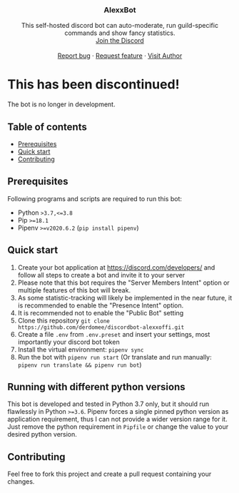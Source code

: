 <h3 align="center">AlexxBot</h3>
<p align="center">
  This self-hosted discord bot can auto-moderate, run guild-specific commands and show fancy statistics.
  <br>
  <a href="https://discord.com/invite/yq8zGWy">Join the Discord</a>
  <br>
  <br>
  <a href="https://github.com/derdomee/discordbot-alexxoffi/issues/new?template=bug_report.md">Report bug</a>
  ·
  <a href="https://github.com/derdomee/discordbot-alexxoffi/issues/new?template=feature_request.md">Request feature</a>
  ·
  <a href="https://dominikriedig.de">Visit Author</a>
</p>

# This has been discontinued!
The bot is no longer in development.

## Table of contents

- [Prerequisites](#prerequisites)
- [Quick start](#quick-start)
- [Contributing](#contributing)

## Prerequisites

Following programs and scripts are required to run this bot:
- Python `>3.7,<=3.8`
- Pip `>=18.1`
- Pipenv `>=v2020.6.2` (`pip install pipenv`)

## Quick start

1. Create your bot application at https://discord.com/developers/ and follow all steps to create a bot and invite it to your server
  1. Please note that this bot requires the "Server Members Intent" option or multiple features of this bot will break.
  2. As some statistic-tracking will likely be implemented in the near future, it is recommended to enable the "Presence Intent" option.
  2. It is recommended not to enable the "Public Bot" setting
2. Clone this repository `git clone https://github.com/derdomee/discordbot-alexxoffi.git`
3. Create a file `.env` from `.env.preset` and insert your settings, most importantly your discord bot token
4. Install the virtual environment: `pipenv sync`
5. Run the bot with `pipenv run start` (Or translate and run manually: `pipenv run translate && pipenv run bot`)

## Running with different python versions

This bot is developed and tested in Python 3.7 only, but it should run flawlessly in Python `>=3.6`. Pipenv forces a single pinned python version as application requirement, thus I can not provide a wider version range for it. Just remove the python requirement in `Pipfile` or change the value to your desired python version.
## Contributing

Feel free to fork this project and create a pull request containing your changes.
